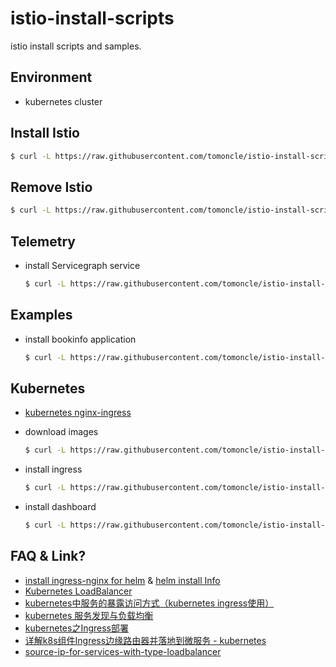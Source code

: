 # istio-install-scripts
istio install scripts and samples.

## Environment
* kubernetes cluster

## Install Istio
```bash
$ curl -L https://raw.githubusercontent.com/tomoncle/istio-install-scripts/master/install_istio_on_k8s.sh | sh
```

## Remove Istio
```bash
$ curl -L https://raw.githubusercontent.com/tomoncle/istio-install-scripts/master/remove_istio_on_k8s.sh | sh
```

## Telemetry
* install Servicegraph service
  ```bash
  $ curl -L https://raw.githubusercontent.com/tomoncle/istio-install-scripts/master/generating_service_graph.sh | sh
  ```

## Examples
* install bookinfo application
  ```bash
  $ curl -L https://raw.githubusercontent.com/tomoncle/istio-install-scripts/master/install_bookinfo_app.sh | bash
  ```

## Kubernetes
* [kubernetes nginx-ingress](https://github.com/tomoncle/istio-install-scripts/tree/master/samples/kubernetes/nginx-ingress)

* download images
  ```bash
  $ curl -L https://raw.githubusercontent.com/tomoncle/istio-install-scripts/master/k8s_image_download.py | python
  ```

* install ingress
  ```bash
  $ curl -L https://raw.githubusercontent.com/tomoncle/istio-install-scripts/master/install_ingress_for_kubernetes.sh | sh
  ```

* install dashboard
  ```bash
  $ curl -L https://raw.githubusercontent.com/tomoncle/istio-install-scripts/master/install/kubernetes/dashboard/kubernetes-dashboard.yaml | kubectl create -f - 
  ```
## FAQ & Link?
* [install ingress-nginx for helm](https://github.com/kubernetes/ingress-nginx/tree/0.10.0/deploy#using-helm) & [helm install Info](https://github.com/helm/charts/tree/master/stable/nginx-ingress)
* [Kubernetes LoadBalancer](https://www.cnblogs.com/yuxiaoba/p/9212280.html)
* [kubernetes中服务的暴露访问方式（kubernetes ingress使用）](https://blog.csdn.net/newcrane/article/details/79092577)
* [kubernetes 服务发现与负载均衡](https://jimmysong.io/kubernetes-handbook/practice/service-discovery-and-loadbalancing.html)
* [kubernetes之Ingress部署](http://blog.51cto.com/newfly/2060587)
* [详解k8s组件Ingress边缘路由器并落地到微服务 - kubernetes](https://www.cnblogs.com/justmine/p/8991379.html)
* [source-ip-for-services-with-type-loadbalancer](https://kubernetes.io/docs/tutorials/services/source-ip/#source-ip-for-services-with-type-loadbalancer)
